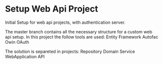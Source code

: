 # Setup Web Api Project
Initial Setup for web api projects, with authentication server.

The master branch contains all the necessary structure for a custom web api setup. In this project the follow tools are used:
Entity Framework
Autofac
Owin OAuth

The solution is separeted in projects:
Repository
Domain
Service
WebApplication
API

